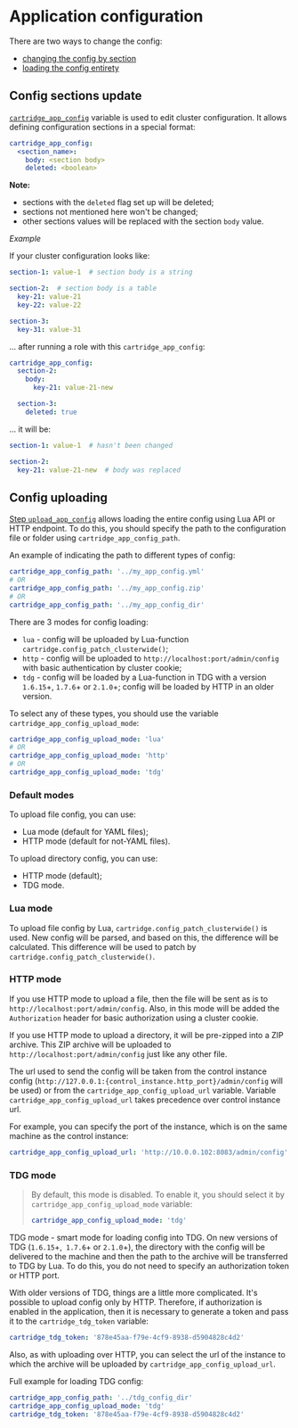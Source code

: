 # Application configuration

There are two ways to change the config:
- [changing the config by section](#config-sections-update)
- [loading the config entirety](#config-uploading)

## Config sections update

[`cartridge_app_config`](/doc/variables.md#cluster-configuration)
variable is used to edit cluster configuration.
It allows defining configuration sections in a special format:

```yaml
cartridge_app_config:
  <section_name>:
    body: <section body>
    deleted: <boolean>
```
**Note:**
* sections with the `deleted` flag set up will be deleted;
* sections not mentioned here won't be changed;
* other sections values will be replaced with the section `body` value.

*Example*

If your cluster configuration looks like:

```yaml
section-1: value-1  # section body is a string

section-2:  # section body is a table
  key-21: value-21
  key-22: value-22

section-3:
  key-31: value-31
```

... after running a role with this `cartridge_app_config`:

```yaml
cartridge_app_config:
  section-2:
    body:
      key-21: value-21-new

  section-3:
    deleted: true
```

... it will be:

```yaml
section-1: value-1  # hasn't been changed

section-2:
  key-21: value-21-new  # body was replaced
```

## Config uploading

[Step `upload_app_config`](/doc/scenario.md#upload_app_config) allows loading
the entire config using Lua API or HTTP endpoint. To do this, you should specify
the path to the configuration file or folder using `cartridge_app_config_path`.

An example of indicating the path to different types of config:

```yaml
cartridge_app_config_path: '../my_app_config.yml'
# OR
cartridge_app_config_path: '../my_app_config.zip'
# OR
cartridge_app_config_path: '../my_app_config_dir'
```

There are 3 modes for config loading:
- `lua` - config will be uploaded by Lua-function `cartridge.config_patch_clusterwide()`;
- `http` - config will be uploaded to `http://localhost:port/admin/config`
  with basic authentication by cluster cookie;
- `tdg` - config will be loaded by a Lua-function in TDG with a version `1.6.15`+, `1.7.6`+ or `2.1.0`+;
  config will be loaded by HTTP in an older version.

To select any of these types, you should use the variable `cartridge_app_config_upload_mode`:
```yaml
cartridge_app_config_upload_mode: 'lua'
# OR
cartridge_app_config_upload_mode: 'http'
# OR
cartridge_app_config_upload_mode: 'tdg'
```

### Default modes

To upload file config, you can use:
- Lua mode (default for YAML files);
- HTTP mode (default for not-YAML files).

To upload directory config, you can use:
- HTTP mode (default);
- TDG mode.

### Lua mode

To upload file config by Lua, `cartridge.config_patch_clusterwide()` is used.
New config will be parsed, and based on this, the difference will be calculated.
This difference will be used to patch by `cartridge.config_patch_clusterwide()`.

### HTTP mode

If you use HTTP mode to upload a file, then the file will be sent as is
to `http://localhost:port/admin/config`. Also, in this mode will be added
the `Authorization` header for basic authorization using a cluster cookie.

If you use HTTP mode to upload a directory, it will be pre-zipped into a ZIP archive.
This ZIP archive will be uploaded to `http://localhost:port/admin/config` just like any other file.

The url used to send the config will be taken from the control instance config
(`http://127.0.0.1:{control_instance.http_port}/admin/config` will be used)
or from the `cartridge_app_config_upload_url` variable. Variable
`cartridge_app_config_upload_url` takes precedence over control instance url.

For example, you can specify the port of the instance,
which is on the same machine as the control instance:
```yaml
cartridge_app_config_upload_url: 'http://10.0.0.102:8083/admin/config'
```

### TDG mode

> By default, this mode is disabled. To enable it,
> you should select it by `cartridge_app_config_upload_mode` variable:
> ```yaml
> cartridge_app_config_upload_mode: 'tdg'
> ```

TDG mode - smart mode for loading config into TDG.
On new versions of TDG (`1.6.15`+,` 1.7.6`+ or `2.1.0`+),
the directory with the config will be delivered to the machine
and then the path to the archive will be transferred to TDG by Lua.
To do this, you do not need to specify an authorization token or HTTP port.

With older versions of TDG, things are a little more complicated.
It's possible to upload config only by HTTP.
Therefore, if authorization is enabled in the application,
then it is necessary to generate a token and pass it to the `cartridge_tdg_token` variable:
```yaml
cartridge_tdg_token: '878e45aa-f79e-4cf9-8938-d5904828c4d2'
```

Also, as with uploading over HTTP, you can select the url of the instance
to which the archive will be uploaded by `cartridge_app_config_upload_url`.

Full example for loading TDG config:
```yaml
cartridge_app_config_path: '../tdg_config_dir'
cartridge_app_config_upload_mode: 'tdg'
cartridge_tdg_token: '878e45aa-f79e-4cf9-8938-d5904828c4d2'
```
